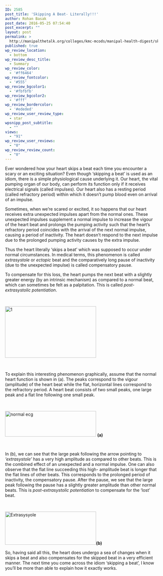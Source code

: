 ```yaml
---
ID: 2585
post_title: 'Skipping A Beat- Literally!!!'
author: Rohan Basak
post_date: 2016-05-25 07:54:40
post_excerpt: ""
layout: post
permalink: >
  http://manipalthetalk.org/colleges/kmc-mcods/manipal-health-digest/skipping-beat-like-literally/
published: true
wp_review_location:
  - bottom
wp_review_desc_title:
  - Summary
wp_review_color:
  - '#ff6464'
wp_review_fontcolor:
  - '#555'
wp_review_bgcolor1:
  - '#fbfbfb'
wp_review_bgcolor2:
  - '#fff'
wp_review_bordercolor:
  - '#ededed'
wp_review_user_review_type:
  - star
wpsnipp_post_subtitle:
  - ""
views:
  - "91"
wp_review_user_reviews:
  - "0"
wp_review_review_count:
  - "0"
---
```

Ever wondered how your heart skips a beat each time you encounter a scary or an exciting situation? Even though ‘skipping a beat’ is used as an idiom, there is a simple physiological cause underlying it. Our heart, the vital pumping organ of our body, can perform its function only if it receives electrical signals (called impulses). Our heart also has a resting period (called refractory period) within which it doesn’t pump blood even on arrival of an impulse.

Sometimes, when we’re scared or excited, it so happens that our heart receives extra unexpected impulses apart from the normal ones. These unexpected impulses supplement a normal impulse to increase the vigour of the heart beat and prolongs the pumping activity such that the heart’s refractory period coincides with the arrival of the next normal impulse, causing a period of inactivity. The heart doesn’t respond to the next impulse due to the prolonged pumping activity causes by the extra impulse.

Thus the heart literally ‘skips a beat’ which was supposed to occur under normal circumstances. In medical terms, this phenomenon is called<em> extrasystole</em> or <em>ectopic</em> beat and the comparatively long pause of inactivity (due to the unexpected impulse) is called compensatory pause.

To compensate for this loss, the heart pumps the next beat with a slightly greater energy (by an intrinsic mechanism) as compared to a normal beat, which can sometimes be felt as a palpitation. This is called <em>post-extrasystolic potentiation</em>.

&nbsp;

<a href="http://manipalthetalk.net/wp-content/uploads/2016/05/1.jpg"><img class="alignnone size-medium wp-image-2586" src="http://manipalthetalk.net/wp-content/uploads/2016/05/1-300x169.jpg" alt="1" width="300" height="169" /></a>

&nbsp;

To explain this interesting phenomenon graphically, assume that the normal heart function is shown in (a). The peaks correspond to the vigour (amplitude) of the heart beat while the flat, horizontal lines correspond to the refractory period. A heart beat consists of two small peaks, one large peak and a flat line following one small peak.

&nbsp;

<a href="http://manipalthetalk.net/wp-content/uploads/2016/05/normal-ecg.png"><img class="alignnone size-medium wp-image-2624" src="http://manipalthetalk.net/wp-content/uploads/2016/05/normal-ecg-300x84.png" alt="normal ecg" width="300" height="84" /></a> <strong>(a)</strong>

&nbsp;

In (b), we can see that the large peak following the arrow pointing to <em>‘extrasystole’</em> has a very high amplitude as compared to other beats. This is the combined effect of an unexpected and a normal impulse. One can also observe that the flat line succeeding this high- amplitude beat is longer that the flat lines of other beats. This corresponds to the prolonged period of inactivity, the compensatory pause. After the pause, we see that the large peak following the pause has a slightly greater amplitude than other normal beats. This is<em> post-extrasystolic potentiation</em> to compensate for the ‘lost’ beat.

&nbsp;

<a href="http://manipalthetalk.net/wp-content/uploads/2016/05/Extrasysyole-1.jpg"><img class="alignnone size-medium wp-image-2626" src="http://manipalthetalk.net/wp-content/uploads/2016/05/Extrasysyole-1-300x109.jpg" alt="Extrasysyole" width="300" height="109" /></a><strong>(b)</strong>

So, having said all this, the heart does undergo a sea of changes when it skips a beat and also compensates for the skipped beat in a very efficient manner. The next time you come across the idiom ‘skipping a beat’, I know you’ll be more than able to explain how it exactly works.